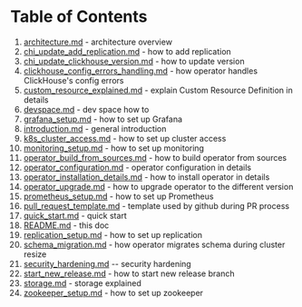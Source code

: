 # Table of Contents
1. [architecture.md](./architecture.md) - architecture overview
1. [chi_update_add_replication.md](./chi_update_add_replication.md) - how to add replication
1. [chi_update_clickhouse_version.md](./chi_update_clickhouse_version.md) - how to update version
1. [clickhouse_config_errors_handling.md](./clickhouse_config_errors_handling.md) - how operator handles ClickHouse's config errors
1. [custom_resource_explained.md](./custom_resource_explained.md) - explain Custom Resource Definition in details
1. [devspace.md](./devspace.md) - dev space how to     
1. [grafana_setup.md](./grafana_setup.md) - how to set up Grafana
1. [introduction.md](./introduction.md) - general introduction
1. [k8s_cluster_access.md](./k8s_cluster_access.md) - how to set up cluster access
1. [monitoring_setup.md](./monitoring_setup.md) - how to set up monitoring
1. [operator_build_from_sources.md](./operator_build_from_sources.md) - how to build operator from sources
1. [operator_configuration.md](./operator_configuration.md) - operator configuration in details
1. [operator_installation_details.md](./operator_installation_details.md) - how to install operator in details
1. [operator_upgrade.md](./operator_upgrade.md) - how to upgrade operator to the different version
1. [prometheus_setup.md](./prometheus_setup.md) - how to set up Prometheus
1. [pull_request_template.md](./pull_request_template.md) - template used by github during PR process
1. [quick_start.md](./quick_start.md) - quick start
1. [README.md](./README.md) - this doc
1. [replication_setup.md](./replication_setup.md) - how to set up replication
1. [schema_migration.md](./schema_migration.md) - how operator migrates schema during cluster resize
1. [security_hardening.md](./security_hardening.md) -- security hardening
1. [start_new_release.md](./start_new_release.md) - how to start new release branch
1. [storage.md](./storage.md) - storage explained
1. [zookeeper_setup.md](./zookeeper_setup.md) - how to set up zookeeper
